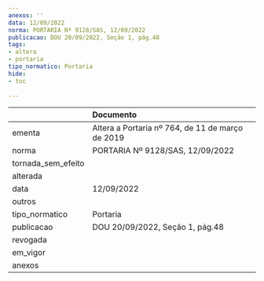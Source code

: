```yaml
---
anexos: ''
data: 12/09/2022
norma: PORTARIA Nº 9128/SAS, 12/09/2022
publicacao: DOU 20/09/2022, Seção 1, pág.48
tags:
- altera
- portaria
tipo_normatico: Portaria
hide: 
- toc 
 
---
```


|                    | Documento                                        |
|:-------------------|:-------------------------------------------------|
| ementa             | Altera a Portaria nº 764, de 11 de março de 2019 |
| norma              | PORTARIA Nº 9128/SAS, 12/09/2022                 |
| tornada_sem_efeito |                                                  |
| alterada           |                                                  |
| data               | 12/09/2022                                       |
| outros             |                                                  |
| tipo_normatico     | Portaria                                         |
| publicacao         | DOU 20/09/2022, Seção 1, pág.48                  |
| revogada           |                                                  |
| em_vigor           |                                                  |
| anexos             |                                                  |